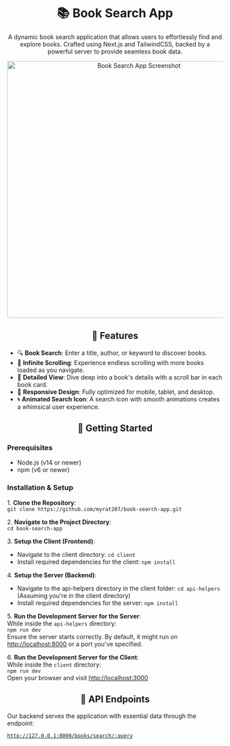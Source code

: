 <h1 align="center">📚 Book Search App</h1>

<p align="center">
  A dynamic book search application that allows users to effortlessly find and explore books. Crafted using Next.js and TailwindCSS, backed by a powerful server to provide seamless book data.
</p>

<p align="center">
  <img src="https://i.imgur.com/CRT3XYj.png" alt="Book Search App Screenshot" width="600px">
</p>

<h2 align="center">🌟 Features</h2>

<ul>
  <li>🔍 <b>Book Search</b>: Enter a title, author, or keyword to discover books.</li>
  <li>🔄 <b>Infinite Scrolling</b>: Experience endless scrolling with more books loaded as you navigate.</li>
  <li>📖 <b>Detailed View</b>: Dive deep into a book's details with a scroll bar in each book card.</li>
  <li>📱 <b>Responsive Design</b>: Fully optimized for mobile, tablet, and desktop.</li>
  <li>🌀 <b>Animated Search Icon</b>: A search icon with smooth animations creates a whimsical user experience.</li>
</ul>

<h2 align="center">🚀 Getting Started</h2>

<h3>Prerequisites</h3>

<ul>
  <li>Node.js (v14 or newer)</li>
  <li>npm (v6 or newer)</li>
</ul>

<h3>Installation & Setup</h3>

<p>
1. <b>Clone the Repository</b>:<br>
<code>git clone https://github.com/myrat207/book-search-app.git</code>
</p>

<p>
2. <b>Navigate to the Project Directory</b>:<br>
<code>cd book-search-app</code>
</p>

<p>
3. <b>Setup the Client (Frontend)</b>:
<ul>
  <li>Navigate to the client directory: <code>cd client</code></li>
  <li>Install required dependencies for the client: <code>npm install</code></li>
</ul>
</p>

<p>
4. <b>Setup the Server (Backend)</b>:
<ul>
<li>Navigate to the api-helpers directory in the client folder: <code>cd api-helpers</code> (Assuming you're in the client directory)</li>
  <li>Install required dependencies for the server: <code>npm install</code></li>
</ul>
</p>

<p>
5. <b>Run the Development Server for the Server</b>:<br>
While inside the <code>api-helpers</code> directory:<br>
<code>npm run dev</code><br>
Ensure the server starts correctly. By default, it might run on <a href="http://localhost:8000">http://localhost:8000</a> or a port you've specified.
</p>


<p>
6. <b>Run the Development Server for the Client</b>:<br>
While inside the <code>client</code> directory:<br>
<code>npm run dev</code><br>
Open your browser and visit <a href="http://localhost:3000">http://localhost:3000</a>
</p>


<h2 align="center">📡 API Endpoints</h2>

<p>Our backend serves the application with essential data through the endpoint:</p>

<code>http://127.0.0.1:8000/books/search/:query</code>
